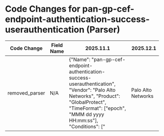 # Code Changes for pan-gp-cef-endpoint-authentication-success-userauthentication (Parser)

| Code Change | Field Name | 2025.11.1 | 2025.12.1 |
|-------------|------------|-----------|------------|
| removed_parser | N/A | {"Name": "pan-gp-cef-endpoint-authentication-success-userauthentication", "Vendor": "Palo Alto Networks", "Product": "GlobalProtect", "TimeFormat": ["epoch", "MMM dd yyyy HH:mm:ss"], "Conditions": ["|Palo Alto Networks|", "|globalprotect", "user authentication succeeded"], "Fields": ["\|devTime=({time}\w{3}\s+\d+ \d\d\d\d \d\d:\d\d:\d\d)", "\Wrt=({time}\d{13})", "\Wrt=({time}\w+ \d\d \d\d\d\d \d\d:\d\d:\d\d)", "\Wdvchost=({host}.+?)(\s+\w+=|\s*$)", "Login from:\s*({src_ip}((([0-9a-fA-F.]{0,4}):{1,2}){1,7}([0-9a-fA-F]){0,4})|(((25[0-5]|(2[0-4]|1\d|[0-9]|)\d)\.?\b){4}))(:({src_port}\d+))?", "User name:\s+(({domain}[^\\]+)\\+)?({user}[\w\.\-\!\#\^\~]{1,40}\$?)\.?(\s|,|\"|$)", "User name:\s+({email_address}[^@\s]+@[^\s,]+),", "Client OS( version)?:\s+({os}[^\":]+)(,|\.)"], "ParserVersion": "v1.0.0"} | N/A |